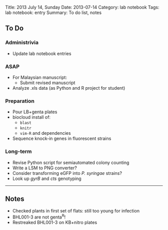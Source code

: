 Title: 2013 July 14, Sunday
Date: 2013-07-14
Category: lab notebook
Tags: lab notebook: entry
Summary: To do list, notes

## To Do ##

### Administrivia ###

- Update lab notebook entries

### ASAP ###

- For Malaysian manuscript:
    - Submit revised manuscript
- Analyze .xls data (as Python and R project for student)

### Preparation ###

- Pour LB+genta plates
- biocloud install of:
    - `blast`
    - `knitr`
    - `vim-R` and dependencies
- Sequence knock-in genes in fluorescent strains

### Long-term ###

- Revise Python script for semiautomated colony counting
- Write a LSM to PNG converter?
- Consider transforming eGFP into _P. syringae_ strains? 
- Look up _gyrB_ and _cts_ genotyping

***

## Notes ##

- Checked plants in first set of flats: still too young for infection
- BHL001-3 are not genta<sup>R</sup>!
- Restreaked BHL001-3 on KB+nitro plates

